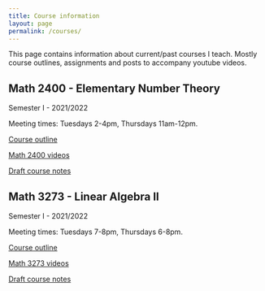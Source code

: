 ```yaml
---
title: Course information
layout: page
permalink: /courses/
---
```

This page contains information about current/past courses I teach. Mostly course outlines, assignments and posts to accompany youtube videos.

## Math 2400 - Elementary Number Theory ##

Semester I - 2021/2022

Meeting times: Tuesdays 2-4pm, Thursdays 11am-12pm.

[Course outline](/courses/math-2400/math-2400-course-outline)

[Math 2400 videos](/courses/math-2400/Math-2400-videos)

[Draft course notes](/courses/math-2400/Math2400notes.pdf)

## Math 3273 - Linear Algebra II

Semester I - 2021/2022

Meeting times: Tuesdays 7-8pm, Thursdays 6-8pm.

[Course outline](/courses/math-3273/math-3273-course-outline)

[Math 3273 videos](/courses/math-3273/videos)

[Draft course notes](/courses/math-3273/linear-algebra-2.pdf)
